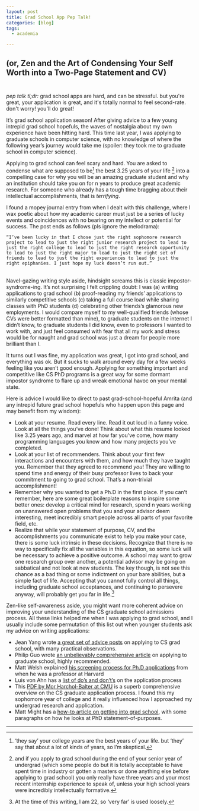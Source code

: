 ```yaml
---
layout: post
title: Grad School App Pep Talk!
categories: [blog]
tags:
  - academia

---
```


## (or, Zen and the Art of Condensing Your Self Worth into a Two-Page Statement and CV) <br><br>

*pep talk tl;dr:* grad school apps are hard, and can be stressful. but you're great, your application is great, and it's totally normal to feel second-rate. don't worry! you'll do great!

It’s grad school application season! After giving advice to a few young intrepid grad school hopefuls, the waves of nostalgia about my own experience have been hitting hard. This time last year, I was applying to graduate schools in computer science, with no knowledge of where the following year’s journey would take me (spoiler: they took me to graduate school in computer science).

Applying to grad school can feel scary and hard. You are asked to condense what are supposed to be[^1] the best 3.25 years of your life [^2] into a compelling case for why you will be an amazing graduate student and why an institution should take you on for n years to produce great academic research. For someone who already has a tough time bragging about their intellectual accomplishments, that is _terrifying_.

I found a mopey journal entry from when I dealt with this challenge, where I wax poetic about how my academic career must just be a series of lucky events and coincidences with no bearing on my intellect or potential for success. The post ends as follows (pls ignore the melodrama):

	“I’ve been lucky in that I chose just the right sophomore research project to lead to just the right junior research project to lead to just the right college to lead to just the right research opportunity to lead to just the right major to lead to just the right set of friends to lead to just the right experiences to lead to just the right epiphanies. I just hope my luck doesn’t run out.”

<br>
Navel-gazing writing style aside, hindsight screams this is classic impostor-syndrome-ing. It’s not surprising I felt crippling doubt: I was (a) writing applications to grad school (b) proof-reading my friends’ applications to similarly competitive schools (c) taking a full course load while sharing classes with PhD students (d) celebrating other friends’s glamorous new employments. I would compare myself to my well-qualified friends (whose CVs were better formatted than mine), to graduate students on the internet I didn’t know, to graduate students I did know, even to professors I wanted to work with, and just feel consumed with fear that all my work and stress would be for naught and grad school was just a dream for people more brilliant than I.

It turns out I was fine, my application was great, I got into grad school, and everything was ok. But it sucks to walk around every day for a few weeks feeling like you aren’t good enough. Applying for something important and competitive like CS PhD programs is a great way for some dormant impostor syndrome to flare up and wreak emotional havoc on your mental state.

Here is advice I would like to direct to past grad-school-hopeful Amrita (and any intrepid future grad school hopefuls who happen upon this page and may benefit from my wisdom):

 + Look at your resume. Read every line. Read it out loud in a funny voice. Look at all the things you’ve done! Think about what this resume looked like 3.25 years ago, and marvel at how far you’ve come, how many programming languages you know and how many projects you’ve completed.
 + Look at your list of recommenders. Think about your first few interactions and encounters with them, and how much they have taught you. Remember that they agreed to recommend _you_! They are willing to spend time and energy of their busy professor lives to back your commitment to going to grad school. That’s a non-trivial accomplishment!
 + Remember why you wanted to get a Ph.D in the first place. If you can’t remember, here are some great boilerplate reasons to inspire some better ones: develop a critical mind for research, spend n years working on unanswered open problems that you and your advisor deem interesting, meet incredibly smart people across all parts of your favorite field, etc.
 + Realize that while your statement of purpose, CV, and the accomplishments you communicate exist to help you make your case, there is some luck intrinsic in these decisions. Recognize that there is no way to specifically fix all the variables in this equation, so some luck will be necessary to achieve a positive outcome. A school may want to grow one research group over another, a potential advisor may be going on sabbatical and not look at new students. The key though, is not see this chance as a bad thing or some indictment on your bare abilities, but a simple fact of life. Accepting that you cannot fully control all things, including graduate school acceptances, and continuing to persevere anyway, will probably get you far in life.[^3]

Zen-like self-awareness aside, you might want more coherent advice on improving your understanding of the CS graduate school admissions process. All these links helped me when I was applying to grad school, and I usually include some permutation of this list out when younger students ask my advice on writing applications:

+ Jean Yang wrote [a great set of advice posts](http://jxyzabc.blogspot.com/2008/08/cs-grad-school-part-1-deciding-to-apply.html) on applying to CS grad school, with many practical observations.
+ Philip Guo wrote [an unbelievably comprehensive article](http://pgbovine.net/grad-school-app-tips.htm) on applying to graduate school, highly recommended.
+ Matt Welsh explained [his screening process for Ph.D applications](http://matt-welsh.blogspot.com/2009/12/how-to-get-into-grad-school.html) from when he was a professor at Harvard
+ Luis von Ahn has a [list of do’s and don’t’s](http://vonahn.blogspot.com/2009/12/advice-on-grad-school-applications.html) on the application process
+ This [PDF by Mor Harchol-Balter at CMU](http://www.cs.cmu.edu/~harchol/gradschooltalk.pdf) is a superb comprehensive overview on the CS graduate application process. I found this my sophomore year of college and it really influenced how I approached my undergrad research and application.
+ Matt Might has a [how-to article on getting into grad school](http://matt.might.net/articles/how-to-apply-and-get-in-to-graduate-school-in-science-mathematics-engineering-or-computer-science/), with some paragraphs on how he looks at PhD statement-of-purposes.

<hr>

[^1]: ‘they say’ your college years are the best years of your life. but ‘they’ say that about a lot of kinds of years, so I’m skeptical.

[^2]: and if you apply to grad school during the end of your senior year of undergrad (which some people do but it is totally acceptable to have spent time in industry or gotten a masters or done anything else before applying to grad school) you only really have three years and your most recent internship experience to speak of, unless your high school years were incredibly intellectually formative.

[^3]: At the time of this writing, I am 22, so ‘very far’ is used loosely.
